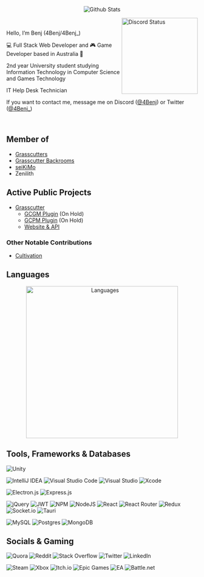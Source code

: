<p align="center">
  <img src="https://github-widgetbox.vercel.app/api/profile?username=4Benj&data=followers,repositories,stars,commits&theme=darkmode" alt="Github Stats" />
</p>

<!-- <p > -->
  <a href="https://discord.com/users/148358492233793536"> <img align="right" height="200px" src="https://lanyard.cnrad.dev/api/148358492233793536" alt="Discord Status"> </a>
<!-- </p> -->

<div align="left">
  <br />
  <p> Hello, I’m Benj (4Benj/4Benj_) </p>
  <p> 💻 Full Stack Web Developer and 🎮 Game Developer based in Australia 🦘</p>
  <p> 2nd year University student studying Information Technology in Computer Science and Games Technology </p>
  <p> IT Help Desk Technician </p>
  <p> If you want to contact me, message me on Discord (<a href="https://discord.com/users/148358492233793536">@4Benj</a>) or Twitter (<a href="https://twitter.com/4Benj_">@4Benj_</a>)</p>
  <br />
</div>


## Member of
- [Grasscutters](https://github.com/Grasscutters)
- [Grasscutter Backrooms](https://github.com/Grasscutter-Backrooms)
- [seiKiMo](https://github.com/seiKiMo-Inc)
- Zenilith 

## Active Public Projects
- [Grasscutter](https://github.com/Grasscutters/Grasscutter)
  - [GCGM Plugin](https://github.com/4Benj/gcgm-plugin) (On Hold)
  - [GCPM Plugin](https://github.com/4Benj/gcpm) (On Hold)
  - [Website & API](https://grasscutter.io/)

### Other Notable Contributions
- [Cultivation](https://github.com/Grasscutters/Cultivation)

## Languages

<p align="center">
  <img height="400px" src="https://github-widgetbox.vercel.app/api/skills?languages=js,ts,java,php,html,css,c,cpp,csharp,rust,xml,json,yaml,postgresql,mysql,lua,graphql,markdown&theme=darkmode&includenames=true" alt="Languages" />
</p>

## Tools, Frameworks & Databases

![Unity](https://img.shields.io/badge/unity-%23000000.svg?style=for-the-badge&logo=unity&logoColor=white)

![IntelliJ IDEA](https://img.shields.io/badge/IntelliJIDEA-000000.svg?style=for-the-badge&logo=intellij-idea&logoColor=white)
![Visual Studio Code](https://img.shields.io/badge/Visual%20Studio%20Code-0078d7.svg?style=for-the-badge&logo=visual-studio-code&logoColor=white)
![Visual Studio](https://img.shields.io/badge/Visual%20Studio-5C2D91.svg?style=for-the-badge&logo=visual-studio&logoColor=white)
![Xcode](https://img.shields.io/badge/Xcode-007ACC?style=for-the-badge&logo=Xcode&logoColor=white)

![Electron.js](https://img.shields.io/badge/Electron-191970?style=for-the-badge&logo=Electron&logoColor=white)
![Express.js](https://img.shields.io/badge/express.js-%23404d59.svg?style=for-the-badge&logo=express&logoColor=%2361DAFB)
<!--- ![Flutter](https://img.shields.io/badge/Flutter-%2302569B.svg?style=for-the-badge&logo=Flutter&logoColor=white) -->
![jQuery](https://img.shields.io/badge/jquery-%230769AD.svg?style=for-the-badge&logo=jquery&logoColor=white)
![JWT](https://img.shields.io/badge/JWT-black?style=for-the-badge&logo=JSON%20web%20tokens)
![NPM](https://img.shields.io/badge/NPM-%23000000.svg?style=for-the-badge&logo=npm&logoColor=white)
![NodeJS](https://img.shields.io/badge/node.js-6DA55F?style=for-the-badge&logo=node.js&logoColor=white)
![React](https://img.shields.io/badge/react-%2320232a.svg?style=for-the-badge&logo=react&logoColor=%2361DAFB)
![React Router](https://img.shields.io/badge/React_Router-CA4245?style=for-the-badge&logo=react-router&logoColor=white)
![Redux](https://img.shields.io/badge/redux-%23593d88.svg?style=for-the-badge&logo=redux&logoColor=white)
![Socket.io](https://img.shields.io/badge/Socket.io-black?style=for-the-badge&logo=socket.io&badgeColor=010101)
![Tauri](https://img.shields.io/badge/tauri-%2324C8DB.svg?style=for-the-badge&logo=tauri&logoColor=%23FFFFFF)

![MySQL](https://img.shields.io/badge/mysql-%2300f.svg?style=for-the-badge&logo=mysql&logoColor=white)
![Postgres](https://img.shields.io/badge/postgres-%23316192.svg?style=for-the-badge&logo=postgresql&logoColor=white)
![MongoDB](https://img.shields.io/badge/MongoDB-%234ea94b.svg?style=for-the-badge&logo=mongodb&logoColor=white)

## Socials & Gaming

![Quora](https://img.shields.io/badge/Quora-%23B92B27.svg?style=for-the-badge&logo=Quora&logoColor=white)
![Reddit](https://img.shields.io/badge/Reddit-%23FF4500.svg?style=for-the-badge&logo=Reddit&logoColor=white)
![Stack Overflow](https://img.shields.io/badge/-Stackoverflow-FE7A16?style=for-the-badge&logo=stack-overflow&logoColor=white)
![Twitter](https://img.shields.io/badge/Twitter-%231DA1F2.svg?style=for-the-badge&logo=Twitter&logoColor=white)
![LinkedIn](https://img.shields.io/badge/linkedin-%230077B5.svg?style=for-the-badge&logo=linkedin&logoColor=white)

![Steam](https://img.shields.io/badge/steam-%23000000.svg?style=for-the-badge&logo=steam&logoColor=white)
![Xbox](https://img.shields.io/badge/xbox-%23107C10.svg?style=for-the-badge&logo=xbox&logoColor=white)
![Itch.io](https://img.shields.io/badge/Itch-%23FF0B34.svg?style=for-the-badge&logo=Itch.io&logoColor=white)
![Epic Games](https://img.shields.io/badge/epicgames-%23313131.svg?style=for-the-badge&logo=epicgames&logoColor=white)
![EA](https://img.shields.io/badge/ea-%23000000.svg?style=for-the-badge&logo=ea&logoColor=white)
![Battle.net](https://img.shields.io/badge/battle.net-%2300AEFF.svg?style=for-the-badge&logo=battle.net&logoColor=white)

<!---
More ? https://github.com/Ileriayo/markdown-badges#badges
--->

<!---
4Benj/4Benj is a ✨ special ✨ repository because its `README.md` (this file) appears on your GitHub profile.
You can click the Preview link to take a look at your changes.
--->
